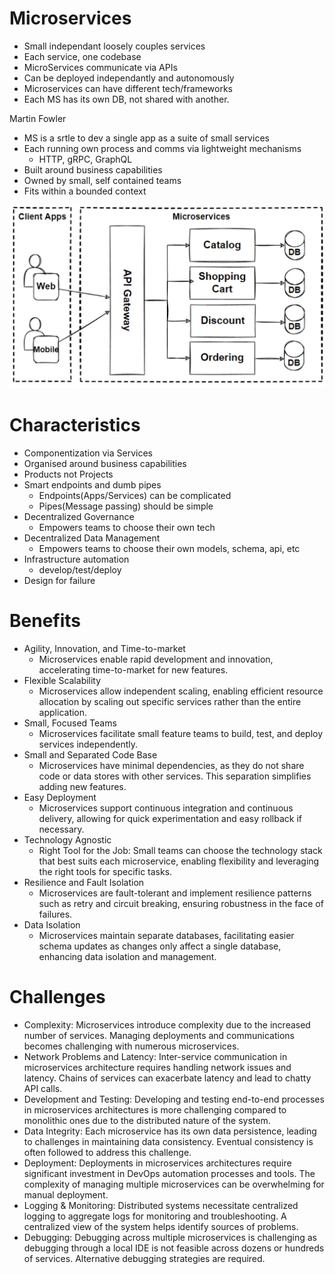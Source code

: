 # Microservices

- Small independant loosely couples services
- Each service, one codebase
- MicroServices communicate via APIs
- Can be deployed independantly and autonomously
- Microservices can have different tech/frameworks
- Each MS has its own DB, not shared with another. 

Martin Fowler
- MS is a srtle to dev a single app as a suite of small services
- Each running own process and comms via lightweight mechanisms
  - HTTP, gRPC, GraphQL
- Built around business capabilities
- Owned by small, self contained teams
- Fits within a bounded context

![MS](./media/microservices.png)

# Characteristics

- Componentization via Services
- Organised around business capabilities
- Products not Projects
- Smart endpoints and dumb pipes
  - Endpoints(Apps/Services) can be complicated
  - Pipes(Message passing) should be simple
- Decentralized Governance
  - Empowers teams to choose their own tech 
- Decentralized Data Management
  - Empowers teams to choose their own models, schema, api, etc
- Infrastructure automation
  - develop/test/deploy
- Design for failure

# Benefits

- Agility, Innovation, and Time-to-market
  - Microservices enable rapid development and innovation, accelerating time-to-market for new features.
- Flexible Scalability
  - Microservices allow independent scaling, enabling efficient resource allocation by scaling out specific services rather than the entire application.
- Small, Focused Teams
  - Microservices facilitate small feature teams to build, test, and deploy services independently.
- Small and Separated Code Base
  - Microservices have minimal dependencies, as they do not share code or data stores with other services. This separation simplifies adding new features.
- Easy Deployment
  - Microservices support continuous integration and continuous delivery, allowing for quick experimentation and easy rollback if necessary.
- Technology Agnostic
  - Right Tool for the Job: Small teams can choose the technology stack that best suits each microservice, enabling flexibility and leveraging the right tools for specific tasks.
- Resilience and Fault Isolation
  - Microservices are fault-tolerant and implement resilience patterns such as retry and circuit breaking, ensuring robustness in the face of failures.
- Data Isolation
  - Microservices maintain separate databases, facilitating easier schema updates as changes only affect a single database, enhancing data isolation and management.

# Challenges

- Complexity: Microservices introduce complexity due to the increased number of services. Managing deployments and communications becomes challenging with numerous microservices.
- Network Problems and Latency: Inter-service communication in microservices architecture requires handling network issues and latency. Chains of services can exacerbate latency and lead to chatty API calls.
- Development and Testing: Developing and testing end-to-end processes in microservices architectures is more challenging compared to monolithic ones due to the distributed nature of the system.
- Data Integrity: Each microservice has its own data persistence, leading to challenges in maintaining data consistency. Eventual consistency is often followed to address this challenge.
- Deployment: Deployments in microservices architectures require significant investment in DevOps automation processes and tools. The complexity of managing multiple microservices can be overwhelming for manual deployment.
- Logging & Monitoring: Distributed systems necessitate centralized logging to aggregate logs for monitoring and troubleshooting. A centralized view of the system helps identify sources of problems.
- Debugging: Debugging across multiple microservices is challenging as debugging through a local IDE is not feasible across dozens or hundreds of services. Alternative debugging strategies are required.